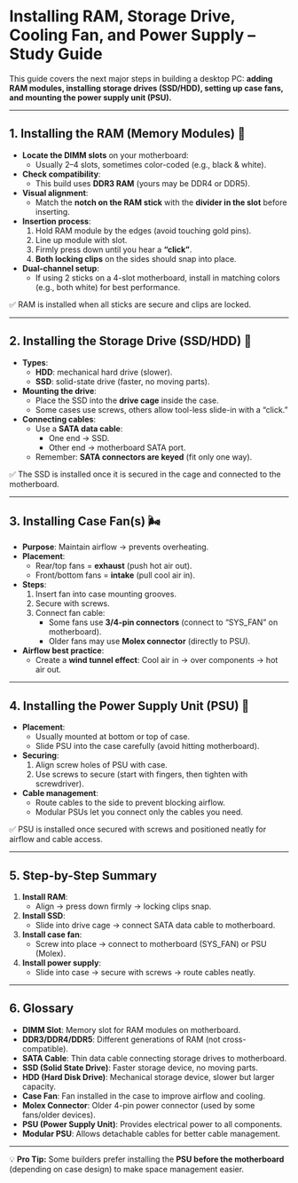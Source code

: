 # Installing RAM, Storage Drive, Cooling Fan, and Power Supply – Study Guide

This guide covers the next major steps in building a desktop PC: **adding RAM modules, installing storage drives (SSD/HDD), setting up case fans, and mounting the power supply unit (PSU).**

---

## 1. Installing the RAM (Memory Modules) 🧠
- **Locate the DIMM slots** on your motherboard:
  - Usually 2–4 slots, sometimes color-coded (e.g., black & white).
- **Check compatibility**:
  - This build uses **DDR3 RAM** (yours may be DDR4 or DDR5).
- **Visual alignment**:
  - Match the **notch on the RAM stick** with the **divider in the slot** before inserting.
- **Insertion process**:
  1. Hold RAM module by the edges (avoid touching gold pins).
  2. Line up module with slot.
  3. Firmly press down until you hear a **“click”**.
  4. **Both locking clips** on the sides should snap into place.
- **Dual-channel setup**:
  - If using 2 sticks on a 4-slot motherboard, install in matching colors (e.g., both white) for best performance.

✅ RAM is installed when all sticks are secure and clips are locked.

---

## 2. Installing the Storage Drive (SSD/HDD) 💾
- **Types**:
  - **HDD**: mechanical hard drive (slower).
  - **SSD**: solid-state drive (faster, no moving parts).
- **Mounting the drive**:
  - Place the SSD into the **drive cage** inside the case.
  - Some cases use screws, others allow tool-less slide-in with a “click.”
- **Connecting cables**:
  - Use a **SATA data cable**:
    - One end → SSD.
    - Other end → motherboard SATA port.
  - Remember: **SATA connectors are keyed** (fit only one way).

✅ The SSD is installed once it is secured in the cage and connected to the motherboard.

---

## 3. Installing Case Fan(s) 🌬️
- **Purpose**: Maintain airflow → prevents overheating.
- **Placement**:
  - Rear/top fans = **exhaust** (push hot air out).
  - Front/bottom fans = **intake** (pull cool air in).
- **Steps**:
  1. Insert fan into case mounting grooves.
  2. Secure with screws.
  3. Connect fan cable:
     - Some fans use **3/4-pin connectors** (connect to “SYS_FAN” on motherboard).
     - Older fans may use **Molex connector** (directly to PSU).
- **Airflow best practice**:
  - Create a **wind tunnel effect**: Cool air in → over components → hot air out.

---

## 4. Installing the Power Supply Unit (PSU) 🔌
- **Placement**:
  - Usually mounted at bottom or top of case.
  - Slide PSU into the case carefully (avoid hitting motherboard).
- **Securing**:
  1. Align screw holes of PSU with case.
  2. Use screws to secure (start with fingers, then tighten with screwdriver).
- **Cable management**:
  - Route cables to the side to prevent blocking airflow.
  - Modular PSUs let you connect only the cables you need.

✅ PSU is installed once secured with screws and positioned neatly for airflow and cable access.

---

## 5. Step-by-Step Summary
1. **Install RAM**:
   - Align → press down firmly → locking clips snap.
2. **Install SSD**:
   - Slide into drive cage → connect SATA data cable to motherboard.
3. **Install case fan**:
   - Screw into place → connect to motherboard (SYS_FAN) or PSU (Molex).
4. **Install power supply**:
   - Slide into case → secure with screws → route cables neatly.

---

## 6. Glossary
- **DIMM Slot**: Memory slot for RAM modules on motherboard.
- **DDR3/DDR4/DDR5**: Different generations of RAM (not cross-compatible).
- **SATA Cable**: Thin data cable connecting storage drives to motherboard.
- **SSD (Solid State Drive)**: Faster storage device, no moving parts.
- **HDD (Hard Disk Drive)**: Mechanical storage device, slower but larger capacity.
- **Case Fan**: Fan installed in the case to improve airflow and cooling.
- **Molex Connector**: Older 4-pin power connector (used by some fans/older devices).
- **PSU (Power Supply Unit)**: Provides electrical power to all components.
- **Modular PSU**: Allows detachable cables for better cable management.

---

💡 **Pro Tip:** Some builders prefer installing the **PSU before the motherboard** (depending on case design) to make space management easier.

